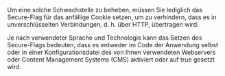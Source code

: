 Um eine solche Schwachstelle zu beheben, müssen Sie lediglich das Secure-Flag für das anfällige Cookie setzen, um zu verhindern, dass es in unverschlüsselten Verbindungen, d. h. über HTTP, übertragen wird.

Je nach verwendeter Sprache und Technologie kann das Setzen des Secure-Flags bedeuten, dass es entweder im Code der Anwendung selbst oder in einer Konfigurationsdatei des von Ihnen verwendeten Webservers oder Content Management Systems (CMS) aktiviert oder auf true gesetzt wird.
